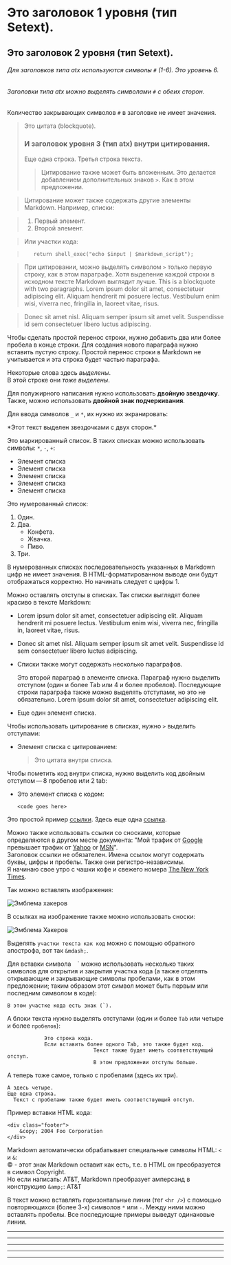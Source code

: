Это заголовок 1 уровня (тип Setext).
====================================

Это заголовок 2 уровня (тип Setext).
------------------------------------

###### Для заголовков типа atx используются символы `#` (1-6). Это уровень 6.
###### Заголовки типа atx можно выделять символами `#` с обеих сторон. ######
Количество закрывающих символов `#` в заголовке не имеет значения.

> Это цитата (blockquote).
> ### И заголовок уровня 3 (тип atx) внутри цитирования.
> Еще одна строка.
> Третья строка текста.
> > Цитирование также может быть вложенным.
> > Это делается добавлением дополнительных знаков `>`.
> > Как в этом предложении.

> Цитирование может также содержать другие элементы Markdown. Например, списки:

> 1. Первый элемент.
> 2. Второй элемент.

> Или участки кода:

>        return shell_exec("echo $input | $markdown_script");


> При цитировании, можно выделять символом `>` только первую строку, как в этом параграфе. Хотя выделение каждой строки в исходном тексте Markdown выглядит лучше. This is a blockquote with two paragraphs. Lorem ipsum dolor sit amet,
consectetuer adipiscing elit. Aliquam hendrerit mi posuere lectus.
Vestibulum enim wisi, viverra nec, fringilla in, laoreet vitae, risus.

> Donec sit amet nisl. Aliquam semper ipsum sit amet velit. Suspendisse
id sem consectetuer libero luctus adipiscing.


Чтобы сделать простой перенос строки, нужно добавить два или более пробела в конце строки. Для создания нового параграфа нужно вставить пустую строку. Простой перенос строки в Markdown не учитывается и эта строка будет частью параграфа.

Некоторые слова здесь *выделены*.  
В этой строке они _тоже выделены_.

Для полужирного написания нужно использовать  **двойную звездочку**. Также, можно использовать __двойной знак подчеркивания__.

Для ввода символов `_` и `*`, их нужно их экранировать:

\*Этот текст выделен звездочками с двух сторон.\*


Это маркированный список. В таких списках можно использовать символы: `*`, `-`, `+`:

* Элемент списка
* Элемент списка
* Элемент списка
* Элемент списка
* Элемент списка


Это нумерованный список:

1. Один.
2. Два.
    -   Конфета.
    -   Жвачка.
    -   Пиво.
3. Три.

В нумерованных списках последовательность указанных в Markdown цифр не имеет значения. В HTML-форматированном выводе они будут отображаться корректно. Но начинать следует с цифры 1.

Можно оставлять отступы в списках. Так списки выглядят более красиво в тексте Markdown:

*   Lorem ipsum dolor sit amet, consectetuer adipiscing elit.
    Aliquam hendrerit mi posuere lectus. Vestibulum enim wisi,
    viverra nec, fringilla in, laoreet vitae, risus.
*   Donec sit amet nisl. Aliquam semper ipsum sit amet velit.
    Suspendisse id sem consectetuer libero luctus adipiscing.


*   Списки также могут содержать несколько параграфов.

    Это второй параграф в элементе списка. Параграф нужно выделить
отступом (один и более Tab или 4 и более пробелов). Последующие строки
параграфа также можно выделять отступами, но это не обязательно.
Lorem ipsum dolor sit amet, consectetuer adipiscing elit.

*   Еще один элемент списка.

Чтобы использовать цитирование в списках, нужно `>` выделить отступами:

*   Элемент списка с цитированием:

    > Это цитата
    > внутри списка.

Чтобы пометить код внутри списка, нужно выделить код двойным отступом — 8 пробелов или 2 tab:

*   Это элемент списка с кодом:

        <code goes here>



Это простой пример [ссылки](http://example.com/). Здесь еще одна [ссылка](http://example.com/ "С заголовком").

Можно также использовать ссылки со сносками, которые определяются в другом месте документа: "Мой трафик от [Google][1] превышает трафик от [Yahoo][2] or [MSN][3]".  
Заголовок ссылки не обязателен. Имена ссылок могут содержать буквы, цифры и пробелы. Также они регистро-независимы.  
Я начинаю свое утро с чашки кофе и свежего номера [The New York Times].

Так можно вставлять изображения:

![Эмблема хакеров](https://upload.wikimedia.org/wikipedia/commons/9/96/Animated_glider_emblem.gif)

В ссылках на изображение также можно использовать сноски:

![Эмблема Хакеров][Glider]

Выделять `участки текста как код` можно с помощью обратного апострофа, вот так `&mdash;`.  

Для вставки символа ` ` ` можно использовать несколько таких символов для открытия и закрытия участка кода (а также отделять открывающие и закрывающие символы пробелами, как в этом предложении; таким образом этот символ может быть первым или последним символом в коде):

``В этом участке кода есть знак (`).``


А блоки текста нужно выделять отступами (один и более `Tab` или четыре и более `пробелов`):

                Это строка кода.
                Если вставить более одного Tab, это также будет код.
                                Текст также будет иметь соответствующий отступ.
                                В этом предложении отступы больше.

   А теперь тоже самое, только с пробелами (здесь их три).

    А здесь четыре.
    Еще одна строка.
      Текст с пробелами также будет иметь соответствующий отступ.


Пример вставки HTML кода:

    <div class="footer">
        &copy; 2004 Foo Corporation
    </div>



Markdown автоматически обрабатывает специальные символы HTML: `<` и `&`:  
&copy; - этот знак Markdown оставит как есть, т.е. в HTML он преобразуется в символ Copyright.  
Но если написать: AT&T, Markdown преобразует амперсанд в конструкцию `&amp;`:  AT&amp;T

В текст можно вставлять горизонтальные линии (тег `<hr />`) с помощью повторяющихся (более 3-х) символов `*` или `-`. Между ними можно вставлять пробелы. Все последующие примеры выведут одинаковые линии.

* * *

***

*****

- - -

---------------------------------------




[1]:    http://google.com/        "Google"
[2]:    http://search.yahoo.com/  "Yahoo Search"
[3]:    http://search.msn.com/    "MSN Search"
[The New York Times]:   <http://www.nytimes.com/> "Эта ссылка выделена знаками `>`"
[GLIDER]:     <https://upload.wikimedia.org/wikipedia/commons/4/45/Glider.svg>
              "Glider. Описание для этого изображения на другой строке, а имя в другом регистре."
[DaringFireball]: https://daringfireball.net/projects/markdown/syntax#block
